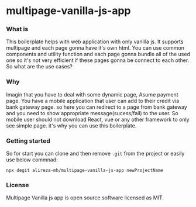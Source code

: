 # multipage-vanilla-js-app

### What is
This boilerplate helps with web application with only vanilla js. It supports multipage and each page gonna have it's own html.
You can use common components and utility function and each page gonna bundle all of the used one so it's not very efficient if these pages gonna be connect to each other. 
So what are the use cases?

### Why
Imagin that you have to deal with some dynamic page, Asume payment page. You have a mobile application that user can add to their credit via bank gateway page. so here you can redirect to a page from bank gateway and you need to show appropriate message(sucess/fail) to the user. So mobile user should not download React, vue or any other framework to only see simple page. it's why you can use this boilerplate.

### Getting started
So for start you can clone and then remove `.git` from the project or easily use below commnad:

```npx degit alireza-mh/multipage-vanilla-js-app newProjectName```
### License
Multipage Vanilla js app is open source software licensed as MIT.
